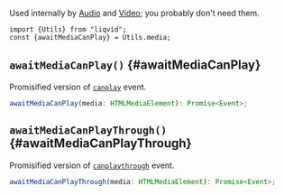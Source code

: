 Used internally by [Audio](../Audio.md) and [Video](../Video.md); you probably don't need them.

```tsx
import {Utils} from "liqvid";
const {awaitMediaCanPlay} = Utils.media;
```

## `awaitMediaCanPlay()` {#awaitMediaCanPlay}

Promisified version of [`canplay`](https://developer.mozilla.org/en-US/docs/Web/API/HTMLMediaElement/canplay_event) event.

```ts
awaitMediaCanPlay(media: HTMLMediaElement): Promise<Event>;
```

## `awaitMediaCanPlayThrough()` {#awaitMediaCanPlayThrough}

Promisified version of [`canplaythrough`](https://developer.mozilla.org/en-US/docs/Web/API/HTMLMediaElement/canplaythrough_event) event.
```ts
awaitMediaCanPlayThrough(media: HTMLMediaElement): Promise<Event>;
```

